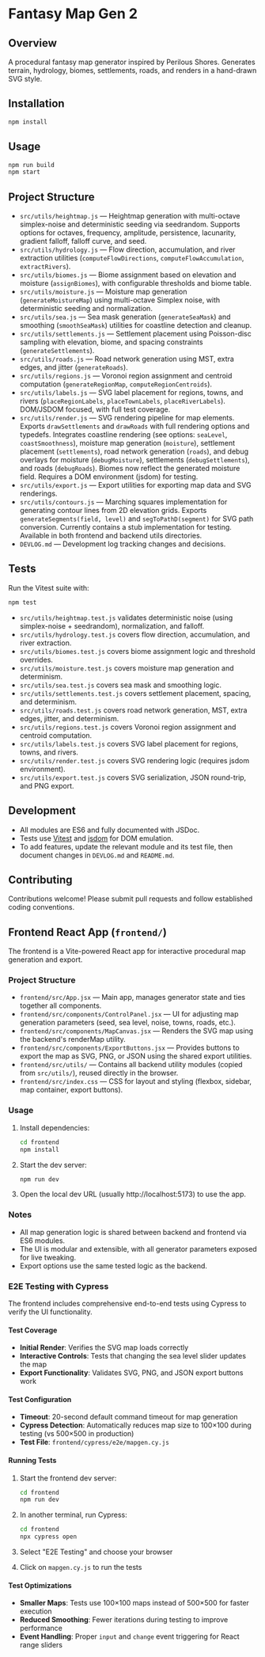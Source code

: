 # Fantasy Map Gen 2

## Overview
A procedural fantasy map generator inspired by Perilous Shores. Generates terrain, hydrology, biomes, settlements, roads, and renders in a hand-drawn SVG style.

## Installation
```bash
npm install
```

## Usage
```bash
npm run build
npm start
```

## Project Structure

- `src/utils/heightmap.js` — Heightmap generation with multi-octave simplex-noise and deterministic seeding via seedrandom. Supports options for octaves, frequency, amplitude, persistence, lacunarity, gradient falloff, falloff curve, and seed.
- `src/utils/hydrology.js` — Flow direction, accumulation, and river extraction utilities (`computeFlowDirections`, `computeFlowAccumulation`, `extractRivers`).
- `src/utils/biomes.js` — Biome assignment based on elevation and moisture (`assignBiomes`), with configurable thresholds and biome table.
- `src/utils/moisture.js` — Moisture map generation (`generateMoistureMap`) using multi-octave Simplex noise, with deterministic seeding and normalization.
- `src/utils/sea.js` — Sea mask generation (`generateSeaMask`) and smoothing (`smoothSeaMask`) utilities for coastline detection and cleanup.
- `src/utils/settlements.js` — Settlement placement using Poisson-disc sampling with elevation, biome, and spacing constraints (`generateSettlements`).
- `src/utils/roads.js` — Road network generation using MST, extra edges, and jitter (`generateRoads`).
- `src/utils/regions.js` — Voronoi region assignment and centroid computation (`generateRegionMap`, `computeRegionCentroids`).
- `src/utils/labels.js` — SVG label placement for regions, towns, and rivers (`placeRegionLabels`, `placeTownLabels`, `placeRiverLabels`). DOM/JSDOM focused, with full test coverage.
- `src/utils/render.js` — SVG rendering pipeline for map elements. Exports `drawSettlements` and `drawRoads` with full rendering options and typedefs. Integrates coastline rendering (see options: `seaLevel`, `coastSmoothness`), moisture map generation (`moisture`), settlement placement (`settlements`), road network generation (`roads`), and debug overlays for moisture (`debugMoisture`), settlements (`debugSettlements`), and roads (`debugRoads`). Biomes now reflect the generated moisture field. Requires a DOM environment (jsdom) for testing.
- `src/utils/export.js` — Export utilities for exporting map data and SVG renderings.
- `src/utils/contours.js` — Marching squares implementation for generating contour lines from 2D elevation grids. Exports `generateSegments(field, level)` and `segToPathD(segment)` for SVG path conversion. Currently contains a stub implementation for testing. Available in both frontend and backend utils directories.
- `DEVLOG.md` — Development log tracking changes and decisions.

## Tests
Run the Vitest suite with:
```bash
npm test
```
- `src/utils/heightmap.test.js` validates deterministic noise (using simplex-noise + seedrandom), normalization, and falloff.
- `src/utils/hydrology.test.js` covers flow direction, accumulation, and river extraction.
- `src/utils/biomes.test.js` covers biome assignment logic and threshold overrides.
- `src/utils/moisture.test.js` covers moisture map generation and determinism.
- `src/utils/sea.test.js` covers sea mask and smoothing logic.
- `src/utils/settlements.test.js` covers settlement placement, spacing, and determinism.
- `src/utils/roads.test.js` covers road network generation, MST, extra edges, jitter, and determinism.
- `src/utils/regions.test.js` covers Voronoi region assignment and centroid computation.
- `src/utils/labels.test.js` covers SVG label placement for regions, towns, and rivers.
- `src/utils/render.test.js` covers SVG rendering logic (requires jsdom environment).
- `src/utils/export.test.js` covers SVG serialization, JSON round-trip, and PNG export.

## Development
- All modules are ES6 and fully documented with JSDoc.
- Tests use [Vitest](https://vitest.dev/) and [jsdom](https://github.com/jsdom/jsdom) for DOM emulation.
- To add features, update the relevant module and its test file, then document changes in `DEVLOG.md` and `README.md`.

## Contributing

Contributions welcome! Please submit pull requests and follow established coding conventions. 

## Frontend React App (`frontend/`)

The frontend is a Vite-powered React app for interactive procedural map generation and export.

### Project Structure

- `frontend/src/App.jsx` — Main app, manages generator state and ties together all components.
- `frontend/src/components/ControlPanel.jsx` — UI for adjusting map generation parameters (seed, sea level, noise, towns, roads, etc.).
- `frontend/src/components/MapCanvas.jsx` — Renders the SVG map using the backend's renderMap utility.
- `frontend/src/components/ExportButtons.jsx` — Provides buttons to export the map as SVG, PNG, or JSON using the shared export utilities.
- `frontend/src/utils/` — Contains all backend utility modules (copied from `src/utils/`), reused directly in the browser.
- `frontend/src/index.css` — CSS for layout and styling (flexbox, sidebar, map container, export buttons).

### Usage

1. Install dependencies:
   ```sh
   cd frontend
   npm install
   ```
2. Start the dev server:
   ```sh
   npm run dev
   ```
3. Open the local dev URL (usually http://localhost:5173) to use the app.

### Notes
- All map generation logic is shared between backend and frontend via ES6 modules.
- The UI is modular and extensible, with all generator parameters exposed for live tweaking.
- Export options use the same tested logic as the backend. 

### E2E Testing with Cypress

The frontend includes comprehensive end-to-end tests using Cypress to verify the UI functionality.

#### Test Coverage

- **Initial Render**: Verifies the SVG map loads correctly
- **Interactive Controls**: Tests that changing the sea level slider updates the map
- **Export Functionality**: Validates SVG, PNG, and JSON export buttons work

#### Test Configuration

- **Timeout**: 20-second default command timeout for map generation
- **Cypress Detection**: Automatically reduces map size to 100×100 during testing (vs 500×500 in production)
- **Test File**: `frontend/cypress/e2e/mapgen.cy.js`

#### Running Tests

1. Start the frontend dev server:
   ```sh
   cd frontend
   npm run dev
   ```

2. In another terminal, run Cypress:
   ```sh
   cd frontend
   npx cypress open
   ```

3. Select "E2E Testing" and choose your browser
4. Click on `mapgen.cy.js` to run the tests

#### Test Optimizations

- **Smaller Maps**: Tests use 100×100 maps instead of 500×500 for faster execution
- **Reduced Smoothing**: Fewer iterations during testing to improve performance
- **Event Handling**: Proper `input` and `change` event triggering for React range sliders 
